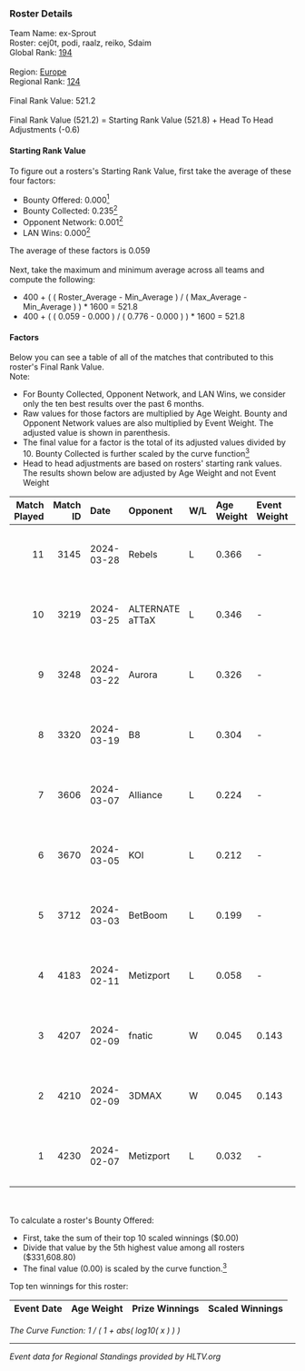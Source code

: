 ### Roster Details<br />
Team Name: ex-Sprout<br />
Roster: cej0t, podi, raalz, reiko, Sdaim<br />
Global Rank: [194](../standings_global.md)<br />
<br />
Region: [Europe]( ../standings_europe.md)<br />
Regional Rank: [124]( ../standings_europe.md)<br />
<br />
Final Rank Value:  521.2<br />
<br />
Final Rank Value (521.2) = Starting Rank Value (521.8) + Head To Head Adjustments (-0.6)<br />

#### Starting Rank Value<br />
To figure out a rosters's Starting Rank Value, first take the average of these four factors:<br />
- Bounty Offered: 0.000[<sup>1</sup>](#table2)
- Bounty Collected: 0.235[<sup>2</sup>](#table1)
- Opponent Network: 0.001[<sup>2</sup>](#table1)
- LAN Wins: 0.000[<sup>2</sup>](#table1)

The average of these factors is 0.059<br />
<br />
Next, take the maximum and minimum average across all teams and compute the following:<br />
- 400 + ( ( Roster_Average - Min_Average ) / ( Max_Average - Min_Average ) ) * 1600 = 521.8
- 400 + ( ( 0.059 - 0.000 ) / ( 0.776 - 0.000 ) ) * 1600 = 521.8


#### Factors<br />
Below you can see a table of all of the matches that contributed to this roster's Final Rank Value.<br />
Note:<br />

- For Bounty Collected, Opponent Network, and LAN Wins, we consider only the ten best results over the past 6 months.
- Raw values for those factors are multiplied by Age Weight. Bounty and Opponent Network values are also multiplied by Event Weight. The adjusted value is shown in parenthesis.
- The final value for a factor is the total of its adjusted values divided by 10. Bounty Collected is further scaled by the curve function[<sup>3</sup>](#curveFunction)
- Head to head adjustments are based on rosters' starting rank values. The results shown below are adjusted by Age Weight and not Event Weight
<span id="table1"></span><br />


| Match Played | Match ID | Date       | Opponent        | W/L | Age Weight | Event Weight | Bounty Collected | Opponent Network | LAN Wins  | H2H Adj. | Roster                               |
| -: | -: | :- | :- | :- | :- | :- | :- | :- | :- | -: | :- |
|           11 |     3145 | 2024-03-28 | Rebels          | L   | 0.366      | -            | -                | -                | -         |    -0.73 | cej0t, podi, raalz, reiko, Sdaim     |
|           10 |     3219 | 2024-03-25 | ALTERNATE aTTaX | L   | 0.346      | -            | -                | -                | -         |    -0.76 | cej0t, podi, raalz, reiko, Sdaim     |
|            9 |     3248 | 2024-03-22 | Aurora          | L   | 0.326      | -            | -                | -                | -         |    -0.02 | cej0t, podi, raalz, reiko, Sdaim     |
|            8 |     3320 | 2024-03-19 | B8              | L   | 0.304      | -            | -                | -                | -         |    -0.36 | cej0t, podi, raalz, reiko, Sdaim     |
|            7 |     3606 | 2024-03-07 | Alliance        | L   | 0.224      | -            | -                | -                | -         |    -0.97 | cej0t, raalz, reiko, Sdaim, sL1m3    |
|            6 |     3670 | 2024-03-05 | KOI             | L   | 0.212      | -            | -                | -                | -         |    -0.26 | cej0t, raalz, reiko, Sdaim, sL1m3    |
|            5 |     3712 | 2024-03-03 | BetBoom         | L   | 0.199      | -            | -                | -                | -         |    -0.04 | Buzz, cej0t, raalz, reiko, sL1m3     |
|            4 |     4183 | 2024-02-11 | Metizport       | L   | 0.058      | -            | -                | -                | -         |    -0.19 | Anlelele, cej0t, raalz, Sdaim, sL1m3 |
|            3 |     4207 | 2024-02-09 | fnatic          | W   | 0.045      | 0.143        | 0.371 (0.002)    | 0.633 (0.004)    | 0 (0.000) |     1.42 | Anlelele, cej0t, raalz, Sdaim, sL1m3 |
|            2 |     4210 | 2024-02-09 | 3DMAX           | W   | 0.045      | 0.143        | 0.499 (0.003)    | 1.000 (0.006)    | 0 (0.000) |     1.41 | Anlelele, cej0t, raalz, Sdaim, sL1m3 |
|            1 |     4230 | 2024-02-07 | Metizport       | L   | 0.032      | -            | -                | -                | -         |    -0.10 | Anlelele, cej0t, raalz, Sdaim, sL1m3 |

<br />
<span id="table2"></span><br />
To calculate a roster's Bounty Offered:<br />

- First, take the sum of their top 10 scaled winnings ($0.00)
- Divide that value by the 5th highest value among all rosters ($331,608.80)
- The final value (0.00) is scaled by the curve function.[<sup>3</sup>](#curveFunction)

Top ten winnings for this roster:<br />

| Event Date | Age Weight | Prize Winnings | Scaled Winnings |
| :- | -: | :- | :- |


<span id="curveFunction"></span>_The Curve Function: 1 / ( 1 + abs( log10( x ) ) )_<br />

---
_Event data for Regional Standings provided by HLTV.org_<br />
